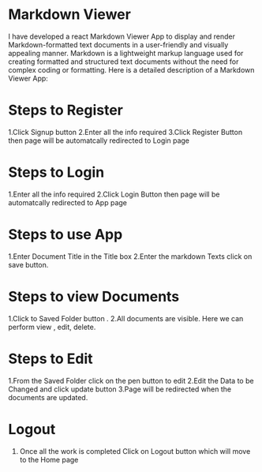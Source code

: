 # Markdown Viewer

I have developed a react Markdown Viewer App to display and render Markdown-formatted text documents in a user-friendly and visually appealing manner. Markdown is a lightweight markup language used for creating formatted and structured text documents without the need for complex coding or formatting. Here is a detailed description of a Markdown Viewer App:

# Steps to Register
1.Click Signup button
2.Enter all the info required
3.Click Register Button then page will be automatcally redirected to Login page

# Steps to Login
1.Enter all the info required
2.Click Login Button then page will be automatcally redirected to App page 

# Steps to use App
1.Enter Document Title in the Title box
2.Enter the markdown Texts click on save button.

# Steps to view Documents
1.Click to Saved Folder button .
2.All documents are visible. Here we can perform view , edit, delete.

# Steps to Edit
1.From the Saved Folder click on the pen button to edit
2.Edit the Data to be Changed and click update button
3.Page will be redirected when the documents are updated.

# Logout
1. Once all the work is completed Click on Logout button which will move to the Home page



